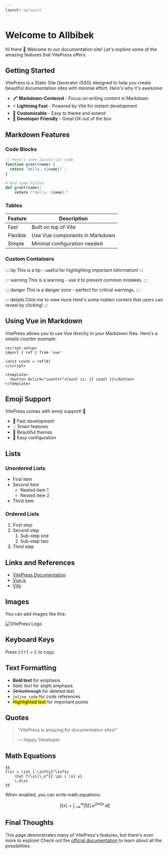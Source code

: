 ```yaml
---
layout: mylayout
---
```


# Welcome to Allbibek

Hi there 👋 Welcome to our documentation site! Let's explore some of the amazing features that VitePress offers.

## Getting Started

VitePress is a Static Site Generator (SSG) designed to help you create beautiful documentation sites with minimal effort. Here's why it's awesome:

- 🖍 **Markdown-Centered** - Focus on writing content in Markdown
- ⚡ **Lightning Fast** - Powered by Vite for instant development
- 🎨 **Customizable** - Easy to theme and extend
- 🔧 **Developer Friendly** - Great DX out of the box

## Markdown Features

### Code Blocks

```js
// Here's some JavaScript code
function greet(name) {
  return `Hello, ${name}!`;
}
```

```python
# And some Python
def greet(name):
    return f"Hello, {name}!"
```

### Tables

| Feature   | Description                      |
|-----------|----------------------------------|
| Fast      | Built on top of Vite            |
| Flexible  | Use Vue components in Markdown  |
| Simple    | Minimal configuration needed    |

### Custom Containers

::: tip
This is a tip - useful for highlighting important information!
:::

::: warning
This is a warning - use it to prevent common mistakes.
:::

::: danger
This is a danger zone - perfect for critical warnings.
:::

::: details Click me to view more
Here's some hidden content that users can reveal by clicking!
:::

## Using Vue in Markdown

VitePress allows you to use Vue directly in your Markdown files. Here's a simple counter example:

```vue
<script setup>
import { ref } from 'vue'

const count = ref(0)
</script>

<template>
  <button @click="count++">Count is: {{ count }}</button>
</template>
```

## Emoji Support

VitePress comes with emoji support! 🎉

- 🚀 Fast development
- 💡 Smart features
- 🎨 Beautiful themes
- 🔧 Easy configuration

## Lists

### Unordered Lists

- First item
- Second item
  - Nested item 1
  - Nested item 2
- Third item

### Ordered Lists

1. First step
2. Second step
   1. Sub-step one
   2. Sub-step two
3. Third step

## Links and References

- [VitePress Documentation](https://vitepress.dev/)
- [Vue.js](https://vuejs.org/)
- [Vite](https://vitejs.dev/)

## Images

You can add images like this:

![VitePress Logo](https://vitepress.dev/vitepress-logo-large.webp)

## Keyboard Keys

Press <kbd>Ctrl</kbd> + <kbd>C</kbd> to copy.

## Text Formatting

- **Bold text** for emphasis
- *Italic text* for slight emphasis
- ~~Strikethrough~~ for deleted text
- `inline code` for code references
- <mark>Highlighted text</mark> for important points

## Quotes

> "VitePress is amazing for documentation sites!"
> 
> — Happy Developer

## Math Equations

```
$$
f(x) = \int_{-\infty}^\infty
    \hat f(\xi)\,e^{2 \pi i \xi x}
    \,d\xi
$$
```
When enabled, you can write math equations:

$$
f(x) = \int_{-\infty}^\infty
    \hat f(\xi)\,e^{2 \pi i \xi x}
    \,d\xi
$$

## Final Thoughts

This page demonstrates many of VitePress's features, but there's even more to explore! Check out the [official documentation](https://vitepress.dev/) to learn about all the possibilities.